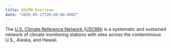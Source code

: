 ```yaml
---
title: USCRN Overview
date: "2020-05-27T20:00:00.000Z"
---
```


The [U.S. Climate Reference Network (USCRN)](https://www.ncdc.noaa.gov/crn/) is a systematic
and sustained network of climate monitoring stations with
sites across the conterminous U.S., Alaska, and Hawaii.
